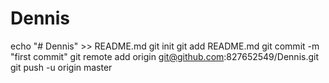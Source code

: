 # Dennis
echo "# Dennis" >> README.md
git init
git add README.md
git commit -m "first commit"
git remote add origin git@github.com:827652549/Dennis.git
git push -u origin master
